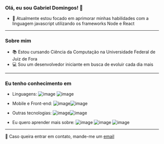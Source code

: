 ### Olá, eu sou Gabriel Domingos! 👋

- 🌱 Atualmente estou focado em aprimorar minhas habilidades com a linguagem javascript utilizando os frameworks Node e React

---

### Sobre mim

- :books: Estou cursando Ciência da Computação na Universidade Federal de Juiz de Fora
- :computer: Sou um desenvolvedor iniciante em busca de evoluir cada dia mais

---

### Eu tenho conhecimento em

 - Linguagens: ![image](https://user-images.githubusercontent.com/74616318/161270883-bb111f71-f2d1-4572-a944-4ef9f6abfa4c.png)
![image](https://user-images.githubusercontent.com/74616318/161270973-479f79b0-4587-401c-85d3-81cbbbf5ddca.png)
 - Mobile e Front-end: ![image](https://user-images.githubusercontent.com/74616318/161271164-adf58cc3-63ad-46de-a5c5-c2e1f199bb07.png)![image](https://user-images.githubusercontent.com/74616318/161272296-754abd07-7196-4139-8d7b-6f06a958fb50.png)

 - Outras tecnologias: ![image](https://user-images.githubusercontent.com/74616318/161271242-488a314b-8eb1-4f76-a6bf-02edb806a08b.png)![image](https://user-images.githubusercontent.com/74616318/161271481-8c867b2c-343d-4c8f-8933-121d7b88bc89.png)
- Eu quero aprender mais sobre: ![image](https://user-images.githubusercontent.com/74616318/161271910-6176b230-d45f-426e-81dd-c4e0d8f84912.png)
![image](https://user-images.githubusercontent.com/74616318/161271963-e3793b20-1371-4eab-b458-78372e97095a.png)
![image](https://user-images.githubusercontent.com/74616318/161272183-a76508ae-5946-4ee4-8d1b-61a0bdf03e55.png)

---

:e-mail:
Caso queira entrar em contato, mande-me um [email](mailto:gbdomingos03@gmail.com)
 



<!--
**gabrields03/gabrields03** is a ✨ _special_ ✨ repository because its `README.md` (this file) appears on your GitHub profile.

Here are some ideas to get you started:

- 🔭 I’m currently working on ...
- 🌱 I’m currently learning ...
- 👯 I’m looking to collaborate on ...
- 🤔 I’m looking for help with ...
- 💬 Ask me about ...
- 📫 How to reach me: ...
- 😄 Pronouns: ...
- ⚡ Fun fact: ...
-->
